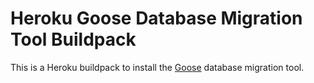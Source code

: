 # Heroku Goose Database Migration Tool Buildpack

This is a Heroku buildpack to install the [Goose](https://github.com/pressly/goose/) database migration tool.